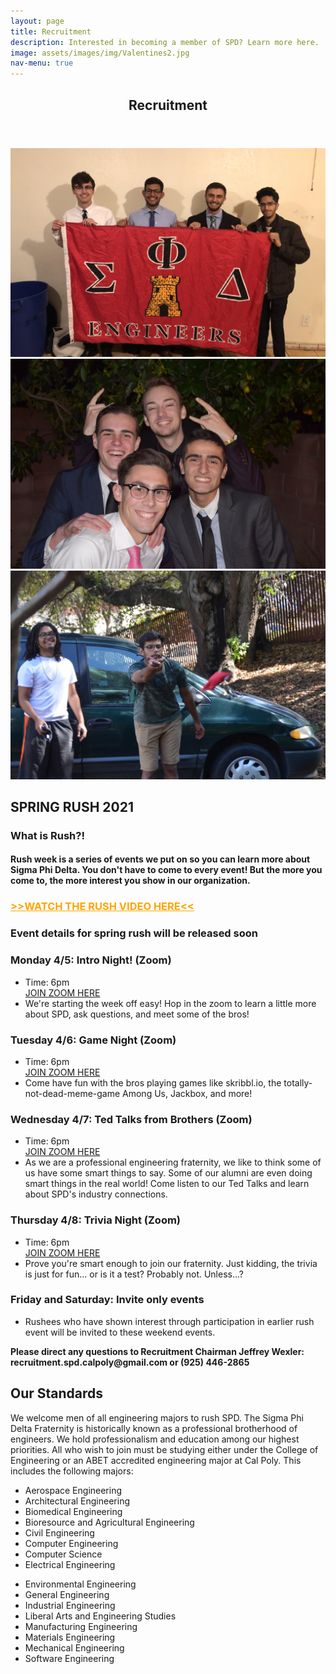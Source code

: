 ```yaml
---
layout: page
title: Recruitment
description: Interested in becoming a member of SPD? Learn more here.
image: assets/images/img/Valentines2.jpg
nav-menu: true
---
```


<!-- Main -->
<div id="main" class="alt">

<!-- One -->
<section id="one">
	<div class="inner">
		<header class="major">
			<h1>Recruitment</h1>
		</header>

<!-- Content -->
<div class="box alt">
	<div class="row 50% uniform">
		<div class="4u"><span class="image fit"><img src="assets/images/img/theta.JPG" alt="" /></span></div>
		<div class="4u"><span class="image fit"><img src="assets/images/img/Valentines1.jpg" alt="" /></span></div>
		<div class="4u$"><span class="image fit"><img src="assets/images/img/DSC_0294.jpg" alt="" /></span></div>
	</div>
</div>




<!-- Temporary Rush 2021 -->
<h2>SPRING RUSH 2021</h2>
<h3>What is Rush?!</h3>
	<h4>Rush week is a series of events we put on so you can learn more about Sigma Phi Delta. You don't have to come to every event! But the more you come to, the more interest you show in our organization.</h4>
	<h3><a target="_blank" style="color:orange; text-decoration: underline;" href="https://youtu.be/WogJS5mW6wM">>>WATCH THE RUSH VIDEO HERE<<</a></h3>
	<h3>Event details for spring rush will be released soon</h3>
	 <div class="row">
		<div>
			<h3>Monday 4/5: Intro Night! (Zoom)</h3>
			<ul>
				<li>Time: 6pm</li>
				<a href="https://calpoly.zoom.us/j/2857559283">JOIN ZOOM HERE</a>
				<li>We're starting the week off easy! Hop in the zoom to learn a little more about SPD, ask questions, and meet some of the bros!</li>
			</ul>
		</div>
		<div>
			<h3>Tuesday 4/6: Game Night (Zoom)</h3>
			<ul>
				<li>Time: 6pm</li>
				<a href="https://calpoly.zoom.us/j/2857559283">JOIN ZOOM HERE</a>
				<li>Come have fun with the bros playing games like skribbl.io, the totally-not-dead-meme-game Among Us, Jackbox, and more!</li>
			</ul>
		</div>
		<div>
			<h3>Wednesday 4/7: Ted Talks from Brothers (Zoom)</h3>
			<ul>
				<li>Time: 6pm</li>
				<a href="https://calpoly.zoom.us/j/2857559283">JOIN ZOOM HERE</a>
				<li>As we are a professional engineering fraternity, we like to think some of us have some smart things to say. Some of our alumni are
					even doing smart things in the real world! Come listen to our Ted Talks and learn about SPD's industry connections.
				</li>
			</ul>
		</div>
		<div>
			<h3>Thursday 4/8: Trivia Night (Zoom)</h3>
			<ul>
				<li>Time: 6pm</li>
				<a href="https://calpoly.zoom.us/j/2857559283">JOIN ZOOM HERE</a>
				<li>Prove you're smart enough to join our fraternity. Just kidding, the trivia is just for fun... or is it a test? Probably not. Unless...?</li>
			</ul>
		</div>
		<div>
			<h3>Friday and Saturday: Invite only events</h3>
			<ul>
				<li>Rushees who have shown interest through participation in earlier rush event will be invited to these weekend events.</li>
			</ul>
		</div>
		<p><b>Please direct any questions to Recruitment Chairman Jeffrey Wexler: recruitment.spd.calpoly@gmail.com or (925) 446-2865</b></p>
	</div>

<!-- Temporary Rush 2021 -->

<h2 id="content">Our Standards</h2>
<p>We welcome men of all engineering majors to rush SPD. The Sigma Phi Delta Fraternity is historically known as a professional brotherhood of engineers. We hold professionalism and education among our highest priorities. All who wish to join must be studying either under the College of Engineering or an ABET accredited engineering major at Cal Poly. This includes the following majors:
</p>

<div class="row">
	<div class="6u 12u$(small)">
		<ul>
			<li>Aerospace Engineering</li>
			<li>Architectural Engineering</li>
			<li>Biomedical Engineering</li>
			<li>Bioresource and Agricultural Engineering</li>
			<li>Civil Engineering</li>
			<li>Computer Engineering</li>
			<li>Computer Science</li>
			<li>Electrical Engineering</li>
		</ul>
	</div>
	<div class="6u 12u$(small)">
		<ul>
			<li>Environmental Engineering</li>
			<li>General Engineering</li>
			<li>Industrial Engineering</li>
			<li>Liberal Arts and Engineering Studies</li>
			<li>Manufacturing Engineering</li>
			<li>Materials Engineering</li>
			<li>Mechanical Engineering</li>
			<li>Software Engineering</li>
		</ul>
	</div>
</div>

</div>
</section>

</div>

